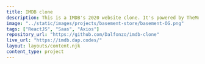 ```yaml
---
title: IMDB clone
description: This is a IMDB's 2020 website clone. It's powered by TheMovieDb API and another one used for news. Some of the available features is reading recent entertainment news and the access to information about movies and series.
image: "../static/images/projects/basement-store/basement-OG.png"
tags: ["ReactJS", "Saas", "Axios"]
repository_url: "https://github.com/Dalfonzo/imdb-clone"
live_url: "https://imdb.dap.codes/"
layout: layouts/content.njk
content_type: project
---
```


